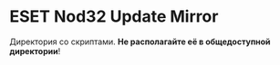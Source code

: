 ESET Nod32 Update Mirror
=========

Директория со скриптами. **Не располагайте её в общедоступной директории**!
